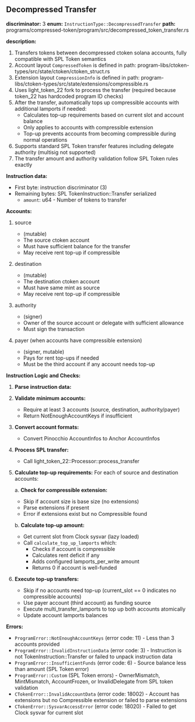 ## Decompressed Transfer

**discriminator:** 3
**enum:** `InstructionType::DecompressedTransfer`
**path:** programs/compressed-token/program/src/decompressed_token_transfer.rs

**description:**
1. Transfers tokens between decompressed ctoken solana accounts, fully compatible with SPL Token semantics
2. Account layout `CompressedToken` is defined in path: program-libs/ctoken-types/src/state/ctoken/ctoken_struct.rs
3. Extension layout `CompressionInfo` is defined in path: program-libs/ctoken-types/src/state/extensions/compressible.rs
4. Uses light_token_22 fork to process the transfer (required because token_22 has hardcoded program ID checks)
5. After the transfer, automatically tops up compressible accounts with additional lamports if needed:
   - Calculates top-up requirements based on current slot and account balance
   - Only applies to accounts with compressible extension
   - Top-up prevents accounts from becoming compressible during normal operations
6. Supports standard SPL Token transfer features including delegate authority (multisig not supported)
7. The transfer amount and authority validation follow SPL Token rules exactly

**Instruction data:**
- First byte: instruction discriminator (3)
- Remaining bytes: SPL TokenInstruction::Transfer serialized
  - `amount`: u64 - Number of tokens to transfer

**Accounts:**
1. source
   - (mutable)
   - The source ctoken account
   - Must have sufficient balance for the transfer
   - May receive rent top-up if compressible

2. destination
   - (mutable)
   - The destination ctoken account
   - Must have same mint as source
   - May receive rent top-up if compressible

3. authority
   - (signer)
   - Owner of the source account or delegate with sufficient allowance
   - Must sign the transaction

4. payer (when accounts have compressible extension)
   - (signer, mutable)
   - Pays for rent top-ups if needed
   - Must be the third account if any account needs top-up

**Instruction Logic and Checks:**

1. **Parse instruction data:**

2. **Validate minimum accounts:**
   - Require at least 3 accounts (source, destination, authority/payer)
   - Return NotEnoughAccountKeys if insufficient

3. **Convert account formats:**
   - Convert Pinocchio AccountInfos to Anchor AccountInfos

4. **Process SPL transfer:**
   - Call light_token_22::Processor::process_transfer

5. **Calculate top-up requirements:**
   For each of source and destination accounts:

   a. **Check for compressible extension:**
      - Skip if account size is base size (no extensions)
      - Parse extensions if present
      - Error if extensions exist but no Compressible found

   b. **Calculate top-up amount:**
      - Get current slot from Clock sysvar (lazy loaded)
      - Call `calculate_top_up_lamports` which:
        - Checks if account is compressible
        - Calculates rent deficit if any
        - Adds configured lamports_per_write amount
        - Returns 0 if account is well-funded

6. **Execute top-up transfers:**
   - Skip if no accounts need top-up (current_slot == 0 indicates no compressible accounts)
   - Use payer account (third account) as funding source
   - Execute multi_transfer_lamports to top up both accounts atomically
   - Update account lamports balances

**Errors:**

- `ProgramError::NotEnoughAccountKeys` (error code: 11) - Less than 3 accounts provided
- `ProgramError::InvalidInstructionData` (error code: 3) - Instruction is not TokenInstruction::Transfer or failed to unpack instruction data
- `ProgramError::InsufficientFunds` (error code: 6) - Source balance less than amount (SPL Token error)
- `ProgramError::Custom` (SPL Token errors) - OwnerMismatch, MintMismatch, AccountFrozen, or InvalidDelegate from SPL token validation
- `CTokenError::InvalidAccountData` (error code: 18002) - Account has extensions but no Compressible extension or failed to parse extensions
- `CTokenError::SysvarAccessError` (error code: 18020) - Failed to get Clock sysvar for current slot
